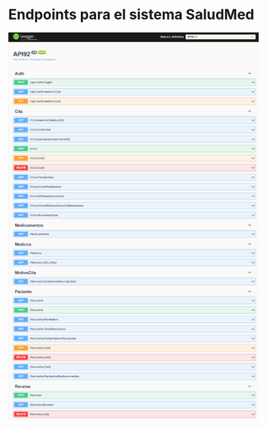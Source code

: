 # Endpoints para el sistema SaludMed

![Image Alt](https://github.com/Guillermofr29/SaludMed-BackEnd/blob/master/BackEnd-SaludMed.png?raw=true)

